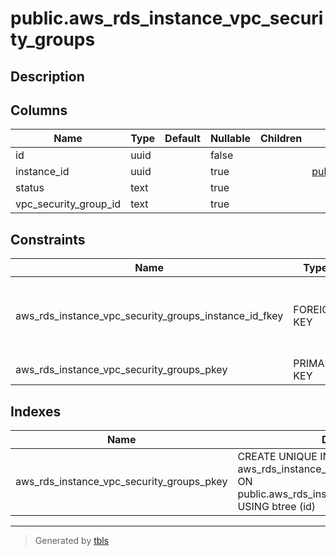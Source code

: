 # public.aws_rds_instance_vpc_security_groups

## Description

## Columns

| Name | Type | Default | Nullable | Children | Parents | Comment |
| ---- | ---- | ------- | -------- | -------- | ------- | ------- |
| id | uuid |  | false |  |  |  |
| instance_id | uuid |  | true |  | [public.aws_rds_instances](public.aws_rds_instances.md) |  |
| status | text |  | true |  |  |  |
| vpc_security_group_id | text |  | true |  |  |  |

## Constraints

| Name | Type | Definition |
| ---- | ---- | ---------- |
| aws_rds_instance_vpc_security_groups_instance_id_fkey | FOREIGN KEY | FOREIGN KEY (instance_id) REFERENCES aws_rds_instances(id) ON DELETE CASCADE |
| aws_rds_instance_vpc_security_groups_pkey | PRIMARY KEY | PRIMARY KEY (id) |

## Indexes

| Name | Definition |
| ---- | ---------- |
| aws_rds_instance_vpc_security_groups_pkey | CREATE UNIQUE INDEX aws_rds_instance_vpc_security_groups_pkey ON public.aws_rds_instance_vpc_security_groups USING btree (id) |

---

> Generated by [tbls](https://github.com/k1LoW/tbls)
